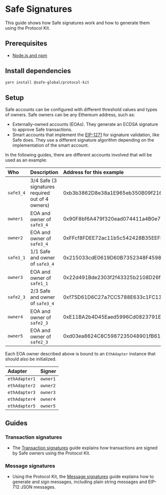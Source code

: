 # Safe Signatures

This guide shows how Safe signatures work and how to generate them using the Protocol Kit.

## Prerequisites

- [Node.js and npm](https://docs.npmjs.com/downloading-and-installing-node-js-and-npm)

## Install dependencies

```bash
yarn install @safe-global/protocol-kit
```

## Setup

Safe accounts can be configured with different threshold values and types of owners. Safe owners can be any Ethereum address, such as:

- Externally-owned accounts (EOAs). They generate an ECDSA signature to approve Safe transactions.
- Smart accounts that implement the [EIP-1271](https://eips.ethereum.org/EIPS/eip-1271) for signature validation, like Safe does. They use a different signature algorithm depending on the implementation of the smart account.

In the following guides, there are different accounts involved that will be used as an example:

| Who       | Description                                      | Address for this example                   |
| :-------- | :----------------------------------------------- | :----------------------------------------- |
| `safe3_4` | 3/4 Safe (3 signatures required out of 4 owners) | 0xb3b3862D8e38a1E965eb350B09f2167B2371D652 |
| `owner1`  | EOA and owner of `safe3_4`                       | 0x90F8bf6A479f320ead074411a4B0e7944Ea8c9C1 |
| `owner2`  | EOA and owner of `safe3_4`                       | 0xFFcf8FDEE72ac11b5c542428B35EEF5769C409f0 |
| `safe1_1` | 1/1 Safe and owner of `safe3_4`                  | 0x215033cdE0619D60B7352348F4598316Cc39bC6E |
| `owner3`  | EOA and owner of `safe1_1`                       | 0x22d491Bde2303f2f43325b2108D26f1eAbA1e32b |
| `safe2_3` | 2/3 Safe and owner of `safe3_4`                  | 0xf75D61D6C27a7CC5788E633c1FC130f0F4a62D33 |
| `owner4`  | EOA and owner of `safe2_3`                       | 0xE11BA2b4D45Eaed5996Cd0823791E0C93114882d |
| `owner5`  | EOA and owner of `safe2_3`                       | 0xd03ea8624C8C5987235048901fB614fDcA89b117 |

Each EOA owner described above is bound to an `EthAdapter` instance that should also be initialized.

| Adapter       | Signer   |
| :------------ | :------- |
| `ethAdapter1` | `owner1` |
| `ethAdapter2` | `owner2` |
| `ethAdapter3` | `owner3` |
| `ethAdapter4` | `owner4` |
| `ethAdapter5` | `owner5` |

## Guides

### Transaction signatures

- The [Transaction signatures](./signatures/transactions.mdx) guide explains how transactions are signed by Safe owners using the Protocol Kit.

### Message signatures

- Using the Protocol Kit, the [Message signatures](./signatures/messages.mdx) guide explains how to generate and sign messages, including plain string messages and EIP-712 JSON messages.
